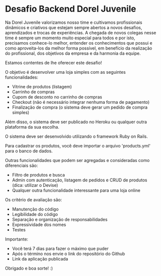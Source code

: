# Desafio Backend Dorel Juvenile

Na Dorel Juvenile valorizamos nosso time e cultivamos profissionais dinâmicos e criativos que estejam sempre abertos a novos desafios, aprendizados e trocas de experiências. A chegada de novos colegas nesse time é sempre um momento muito especial para todos e por isto, precisamos conhece-lo melhor, entender os conhecimentos que possui e como aproveita-los da melhor forma possível, em benefício da realização do profissional, dos objetivos da empresa e da harmonia da equipe.

Estamos contentes de lhe oferecer este desafio!

O objetivo é desenvolver uma loja simples com as seguintes funcionalidades:

- Vitrine de produtos (listagem)
- Carrinho de compras
- Cupom de desconto no carrinho de compras
- Checkout (não é necessário integrar nenhuma forma de pagamento)
- Finalização de compra (o sistema deve gerar um pedido de compra simples)

Além disso, o sistema deve ser publicado no Heroku ou qualquer outra plataforma da sua escolha.

O sistema deve ser desenvolvido utilizando o framework Ruby on Rails.

Para cadastrar os produtos, você deve importar o arquivo 'products.yml' para o banco de dados.

Outras funcionalidades que podem ser agregadas e consideradas como diferenciais são:

- Filtro de produtos e busca
- Admin com autenticação, listagem de pedidos e CRUD de produtos (dica: utilizar o Devise)
- Qualquer outra funcionalidade interessante para uma loja online

Os critério de avaliação são:

- Manutenção do código
- Legibilidade do código
- Separação e organização de responsabilidades
- Expressividade dos nomes
- Testes

Importante:

- Você terá 7 dias para fazer o máximo que puder
- Após o término nos envie o link do repositório do Github
- Link da aplicação publicada

Obrigado e boa sorte! :)
